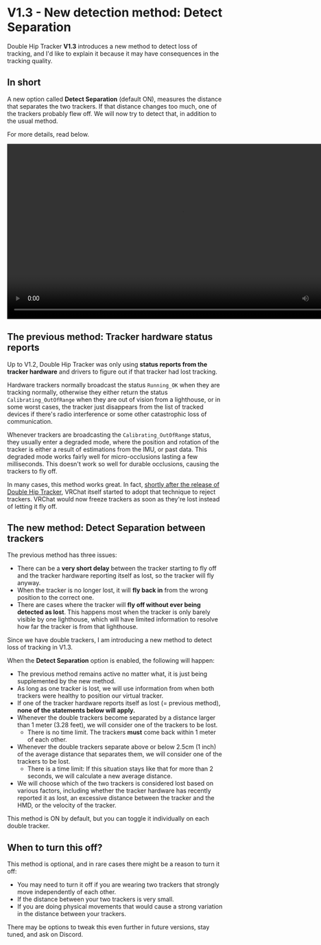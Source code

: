 ﻿# V1.3 - New detection method: Detect Separation

Double Hip Tracker **V1.3** introduces a new method to detect loss of tracking, and I'd like to explain it because
it may have consequences in the tracking quality.

## In short

A new option called **Detect Separation** (default ON), measures the distance that separates the two trackers. If
that distance changes too much, one of the trackers probably flew off. We will now try to detect that, in addition to the usual method.

For more details, read below.

<video controls width="816">
    <source src={'https://downscale.srv.hai-vr.dev/assets/docs/dhtv130-f.mp4' ?? require('./img/dhtv130-f.mp4').default}/>
</video>

## The previous method: Tracker hardware status reports

Up to V1.2, Double Hip Tracker was only using **status reports from the tracker hardware** and drivers to figure out
if that tracker had lost tracking.

Hardware trackers normally broadcast the status `Running_OK` when they are tracking normally,
otherwise they either return the status `Calibrating_OutOfRange` when they are out of vision from a lighthouse,
or in some worst cases, the tracker just disappears from the list of tracked devices if there's radio interference or some other catastrophic
loss of communication.

Whenever trackers are broadcasting the `Calibrating_OutOfRange` status, they usually enter a degraded mode, where the position and rotation of the tracker is
either a result of estimations from the IMU, or past data. This degraded mode works fairly well for micro-occlusions lasting a few milliseconds.
This doesn't work so well for durable occlusions, causing the trackers to fly off.

In many cases, this method works great. In fact, [shortly after the release of Double Hip Tracker](https://x.com/vr_hai/status/1678082423601479681),
VRChat itself started to adopt that technique to reject trackers. VRChat would now freeze trackers as soon as they're lost instead of letting it fly off.

## The new method: Detect Separation between trackers

The previous method has three issues:
- There can be a **very short delay** between the tracker starting to fly off and the tracker hardware reporting itself as lost, so the tracker will fly anyway. 
- When the tracker is no longer lost, it will **fly back in** from the wrong position to the correct one.
- There are cases where the tracker will **fly off without ever being detected as lost**. This happens most when the tracker is
  only barely visible by one lighthouse, which will have limited information to resolve how far the tracker is from that lighthouse.

Since we have double trackers, I am introducing a new method to detect loss of tracking in V1.3.

When the **Detect Separation** option is enabled, the following will happen:
- The previous method remains active no matter what, it is just being supplemented by the new method.
- As long as one tracker is lost, we will use information from when both trackers were healthy to position our virtual tracker.
- If one of the tracker hardware reports itself as lost (= previous method), **none of the statements below will apply.**
- Whenever the double trackers become separated by a distance larger than 1 meter (3.28 feet), we will consider one of the trackers to be lost.
  - There is no time limit. The trackers **must** come back within 1 meter of each other.
- Whenever the double trackers separate above or below 2.5cm (1 inch) of the average distance that separates them, we will consider one of the trackers to be lost.
  - There is a time limit: If this situation stays like that for more than 2 seconds, we will calculate a new average distance.
- We will choose which of the two trackers is considered lost based on various factors, including whether the tracker hardware has recently reported it as lost,
  an excessive distance between the tracker and the HMD, or the velocity of the tracker.

This method is ON by default, but you can toggle it individually on each double tracker.

## When to turn this off?

This method is optional, and in rare cases there might be a reason to turn it off:
- You may need to turn it off if you are wearing two trackers that strongly move independently of each other.
- If the distance between your two trackers is very small.
- If you are doing physical movements that would cause a strong variation in the distance between your trackers.

There may be options to tweak this even further in future versions, stay tuned, and ask on Discord.
